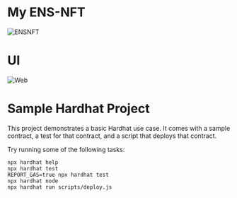 # My ENS-NFT 
![ENSNFT](https://user-images.githubusercontent.com/72463719/215435337-9fef9554-7165-4601-b02a-3859710df5e7.jpg)

# UI
![Web](https://user-images.githubusercontent.com/72463719/215805237-ce99e842-d527-4642-a6d3-635c55ca3818.png)


# Sample Hardhat Project

This project demonstrates a basic Hardhat use case. It comes with a sample contract, a test for that contract, and a script that deploys that contract.

Try running some of the following tasks:

```shell
npx hardhat help
npx hardhat test
REPORT_GAS=true npx hardhat test
npx hardhat node
npx hardhat run scripts/deploy.js
```
